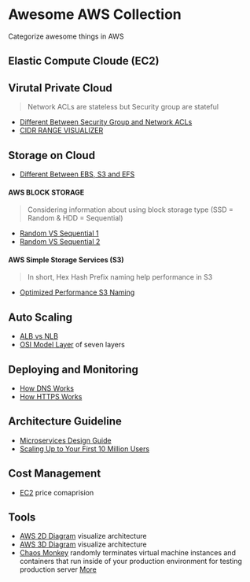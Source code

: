 # Awesome AWS Collection
Categorize awesome things in AWS 

## Elastic Compute Cloude (EC2)

## Virutal Private Cloud
> Network ACLs are stateless but Security group are stateful
- [Different Between Security Group and Network ACLs](https://medium.com/awesome-aws/aws-difference-between-security-groups-and-network-acls-adc632ea29ae)
- [CIDR RANGE VISUALIZER](http://cidr.xyz/) 

## Storage on Cloud
- [Different Between EBS, S3 and EFS](https://dzone.com/articles/confused-by-aws-storage-options-s3-ebs-amp-efs-explained)
#### AWS BLOCK STORAGE

>Considering information about using block storage type (SSD = Random & HDD = Sequential)

- [Random VS Sequential 1](https://stackoverflow.com/questions/27180409/what-is-a-sequential-write-and-what-is-random-write?noredirect=1&lq=1)
- [Random VS Sequential 2](https://insightsblog.violinsystems.com/blog/understanding-io-random-vs-sequential)
#### AWS Simple Storage Services (S3)
> In short, Hex Hash Prefix naming help performance in S3 
- [Optimized Performance S3 Naming](https://btuanexpress.net/optimized-performance-s3-naming/)

## Auto Scaling
- [ALB vs NLB](https://medium.com/containers-on-aws/using-aws-application-load-balancer-and-network-load-balancer-with-ec2-container-service-d0cb0b1d5ae5)
- [OSI Model Layer](https://medium.com/@madhavbahl10/osi-model-layers-explained-ee1d43058c1f) of seven layers

## Deploying and Monitoring
- [How DNS Works](https://howdns.works/)
- [How HTTPS Works](https://howhttps.works/)

## Architecture Guideline
- [Microservices Design Guide](https://medium.com/platform-engineer/microservices-design-guide-eca0b799a7e8)
- [Scaling Up to Your First 10 Million Users](https://www.youtube.com/watch?v=Ma3xWDXTxRg)

## Cost Management
- [EC2](https://www.ec2instances.info/) price comaprision

## Tools
- [AWS 2D Diagram](https://www.draw.io) visualize architecture
- [AWS 3D Diagram](https://cloudcraft.co) visualize architecture
- [Chaos Monkey](https://github.com/Netflix/chaosmonkey) randomly terminates virtual machine instances and containers that run inside of your production environment for testing production server [More](https://medium.com/netflix-techblog/the-netflix-simian-army-16e57fbab116) 
